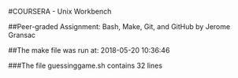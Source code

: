 #COURSERA - Unix Workbench

##Peer-graded Assignment: Bash, Make, Git, and GitHub
by Jerome Gransac

##The make file was run at: 2018-05-20 10:36:46

###The file guessinggame.sh contains 32 lines 
